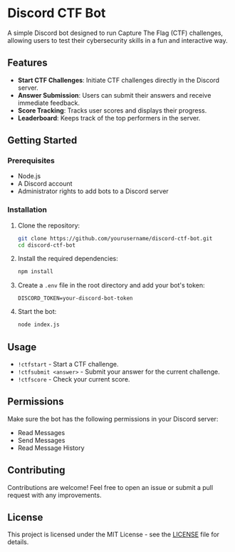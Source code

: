 # Discord CTF Bot

A simple Discord bot designed to run Capture The Flag (CTF) challenges, allowing users to test their cybersecurity skills in a fun and interactive way.

## Features

- **Start CTF Challenges**: Initiate CTF challenges directly in the Discord server.
- **Answer Submission**: Users can submit their answers and receive immediate feedback.
- **Score Tracking**: Tracks user scores and displays their progress.
- **Leaderboard**: Keeps track of the top performers in the server.

## Getting Started

### Prerequisites

- Node.js
- A Discord account
- Administrator rights to add bots to a Discord server

### Installation

1. Clone the repository:
   ```bash
   git clone https://github.com/yourusername/discord-ctf-bot.git
   cd discord-ctf-bot
   ```

2. Install the required dependencies:
   ```bash
   npm install
   ```

3. Create a `.env` file in the root directory and add your bot's token:
   ```env
   DISCORD_TOKEN=your-discord-bot-token
   ```

4. Start the bot:
   ```bash
   node index.js
   ```

## Usage

- `!ctfstart` - Start a CTF challenge.
- `!ctfsubmit <answer>` - Submit your answer for the current challenge.
- `!ctfscore` - Check your current score.

## Permissions

Make sure the bot has the following permissions in your Discord server:
- Read Messages
- Send Messages
- Read Message History

## Contributing

Contributions are welcome! Feel free to open an issue or submit a pull request with any improvements.

## License

This project is licensed under the MIT License - see the [LICENSE](LICENSE) file for details.
